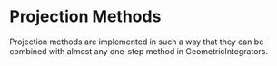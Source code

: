# Projection Methods

Projection methods are implemented in such a way that they can be combined with almost any one-step method in GeometricIntegrators.





